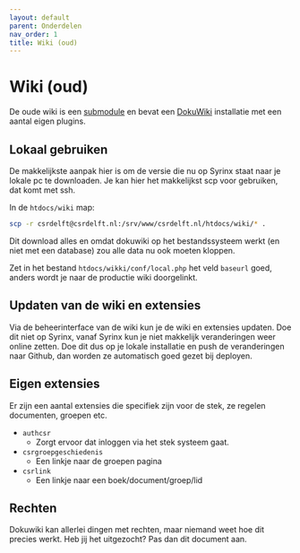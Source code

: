 ```yaml
---
layout: default
parent: Onderdelen
nav_order: 1
title: Wiki (oud)
---
```


# Wiki (oud)

De oude wiki is een [submodule](../submodule.md) en bevat een [DokuWiki](https://www.dokuwiki.org/dokuwiki) installatie met een aantal eigen plugins.

## Lokaal gebruiken

De makkelijkste aanpak hier is om de versie die nu op Syrinx staat naar je lokale pc te downloaden. Je kan hier het makkelijkst scp voor gebruiken, dat komt met ssh.

In de `htdocs/wiki` map:

```bash
scp -r csrdelft@csrdelft.nl:/srv/www/csrdelft.nl/htdocs/wiki/* .
```

Dit download alles en omdat dokuwiki op het bestandssysteem werkt (en niet met een database) zou alle data nu ook moeten kloppen.

Zet in het bestand `htdocs/wikki/conf/local.php` het veld `baseurl` goed, anders wordt je naar de productie wiki doorgelinkt.

## Updaten van de wiki en extensies

Via de beheerinterface van de wiki kun je de wiki en extensies updaten. Doe dit niet op Syrinx, vanaf Syrinx kun je niet makkelijk veranderingen weer online zetten. Doe dit dus op je lokale installatie en push de veranderingen naar Github, dan worden ze automatisch goed gezet bij deployen.

## Eigen extensies

Er zijn een aantal extensies die specifiek zijn voor de stek, ze regelen documenten, groepen etc.

* `authcsr`
  * Zorgt ervoor dat inloggen via het stek systeem gaat.
* `csrgroepgeschiedenis`
  * Een linkje naar de groepen pagina
* `csrlink`
  * Een linkje naar een boek/document/groep/lid

## Rechten

Dokuwiki kan allerlei dingen met rechten, maar niemand weet hoe dit precies werkt. Heb jij het uitgezocht? Pas dan dit document aan.

